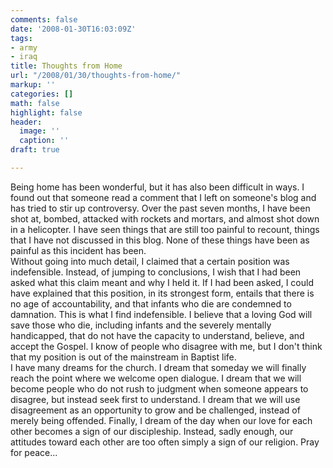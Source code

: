 ```yaml
---
comments: false
date: '2008-01-30T16:03:09Z'
tags:
- army
- iraq
title: Thoughts from Home
url: "/2008/01/30/thoughts-from-home/"
markup: ''
categories: []
math: false
highlight: false
header:
  image: ''
  caption: ''
draft: true

---
```

<p>Being home has been wonderful, but it has also been difficult in ways. I found out that someone read a comment that I left on someone's blog and has tried to stir up controversy. Over the past seven months, I have been shot at, bombed, attacked with rockets and mortars, and almost shot down in a helicopter. I have seen things that are still too painful to recount, things that I have not discussed in this blog. None of these things have been as painful as this incident has been.<br />
Without going into much detail, I claimed that a certain position was indefensible. Instead, of jumping to conclusions, I wish that I had been asked what this claim meant and why I held it. If I had been asked, I could have explained that this position, in its strongest form, entails that there is no age of accountability, and that infants who die are condemned to damnation. This is what I find indefensible. I believe that a loving God will save those who die, including infants and the severely mentally handicapped, that do not have the capacity to understand, believe, and accept the Gospel. I know of people who disagree with me, but I don't think that my position is out of the mainstream in Baptist life.<br />
I have many dreams for the church. I dream that someday we will finally reach the point where we welcome open dialogue. I dream that we will become people who do not rush to judgment when someone appears to disagree, but instead seek first to understand. I dream that we will use disagreement as an opportunity to grow and be challenged, instead of merely being offended. Finally, I dream of the day when our love for each other becomes a sign of our discipleship. Instead, sadly enough, our attitudes toward each other are too often simply a sign of our religion. Pray for peace...</p>

